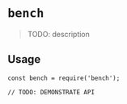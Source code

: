 # `bench`

> TODO: description

## Usage

```
const bench = require('bench');

// TODO: DEMONSTRATE API
```
